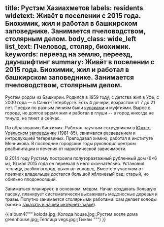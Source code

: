 title: Рустэм Хазиахметов
labels: residents
widetext: Живёт в поселении с 2015 года.  Биохимик, жил и работал в башкирском заповеднике.  Занимается пчеловодством, столярным делом.
body_class: wide_left
list_text: Пчеловод, столяр, биохимик.
keywords: переезд на землю, переезд, дауншифтинг
summary: Живёт в поселении с 2015 года.  Биохимик, жил и работал в башкирском заповеднике.  Занимается пчеловодством, столярным делом.
---
Рустэм родом из Башкирии.  Родился в 1959 году, с детства жил в Уфе, с 2000 года — в Санкт-Петербурге.  Есть 4 дочери, возрастом от 7 до 21 лет.  Предки по разным линиям были [кулаками][3] и муфтиями.  Вырос в городе, но долгое время жил и работал в глуши -- в город никогда не тянуло, не тянет и сейчас.

По образованию биохимик.  Работал научным сотрудником в [Южно-Уральском заповеднике][1] (1981–85), занимался разведением и интродукцией тетеревиных.  Преподавал химию, работал в институте Мечникова.  В последние городские годы руководил центром реабилитации и лечения от наркотической зависимости.

В 2014 году Рустэму построили полутораэтажный рубленный дом (6×6 м), 16 мая 2015 года он переехал в него окончательно.  Установил теплицу, разбил огород, выкопал колодец.  Вместе с участком от прежних владельцев достался большой яблоневый сад: старый, но обильно плодоносящий.

Заниматься планирует, в основном, мёдом.  Начал создавать большую пасеку, планирует систематически высаживать медоносные деревья и травы.  Попутно занимается столярными работами: сам делает колоды (можно [заказать в нашей интернет-лавке][2]).

{{ album4("""
koloda.jpg;;Колода
house.jpg;;Рустэм возле дома
greenhouse.jpg;;Теплица
vegs.jpg;;Тыквы
""") }}

[1]: https://ru.wikipedia.org/wiki/%D0%AE%D0%B6%D0%BD%D0%BE-%D0%A3%D1%80%D0%B0%D0%BB%D1%8C%D1%81%D0%BA%D0%B8%D0%B9_%D0%B7%D0%B0%D0%BF%D0%BE%D0%B2%D0%B5%D0%B4%D0%BD%D0%B8%D0%BA
[2]: https://shop.chistoe-nebo.info/
[3]: https://ru.wikipedia.org/wiki/%D0%9A%D1%83%D0%BB%D0%B0%D0%BA_(%D0%BA%D1%80%D0%B5%D1%81%D1%82%D1%8C%D1%8F%D0%BD%D0%B8%D0%BD)

